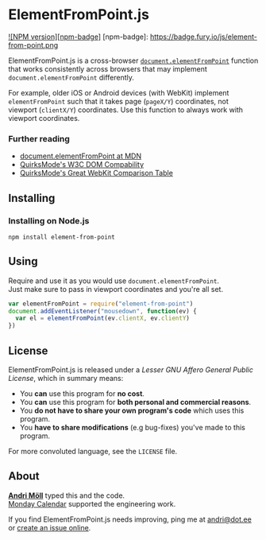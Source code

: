 ElementFromPoint.js
===================
[![NPM version][npm-badge]](http://badge.fury.io/js/element-from-point)
[npm-badge]: https://badge.fury.io/js/element-from-point.png

ElementFromPoint.js is a cross-browser [`document.elementFromPoint`][mdn]
function that works consistently across browsers that may implement
`document.elementFromPoint` differently.

For example, older iOS or Android devices (with WebKit) implement
`elementFromPoint` such that it takes page (`pageX/Y`) coordinates, not viewport
(`clientX/Y`) coordinates. Use this function to always work with viewport
coordinates.

### Further reading
- [document.elementFromPoint at MDN][mdn]
- [QuirksMode's W3C DOM Compability][w3c]
- [QuirksMode's Great WebKit Comparison Table][comparison]

[mdn]: https://developer.mozilla.org/en-US/docs/Web/API/document.elementFromPoint
[w3c]: http://www.quirksmode.org/dom/w3c_cssom.html#t20
[comparison]: http://www.quirksmode.org/webkit.html#t08


Installing
----------
### Installing on Node.js
```
npm install element-from-point
```


Using
-----
Require and use it as you would use `document.elementFromPoint`.  
Just make sure to pass in viewport coordinates and you're all set.
```javascript
var elementFromPoint = require("element-from-point")
document.addEventListener("mousedown", function(ev) {
  var el = elementFromPoint(ev.clientX, ev.clientY)
})
```

License
-------
ElementFromPoint.js is released under a *Lesser GNU Affero General Public
License*, which in summary means:

- You **can** use this program for **no cost**.
- You **can** use this program for **both personal and commercial reasons**.
- You **do not have to share your own program's code** which uses this program.
- You **have to share modifications** (e.g bug-fixes) you've made to this
  program.

For more convoluted language, see the `LICENSE` file.


About
-----
**[Andri Möll](http://themoll.com)** typed this and the code.  
[Monday Calendar](https://mondayapp.com) supported the engineering work.

If you find ElementFromPoint.js needs improving, ping me at
[andri@dot.ee][email] or [create an issue online][issues].

[email]: mailto:andri@dot.ee
[issues]: https://github.com/moll/js-element-from-point/issues

